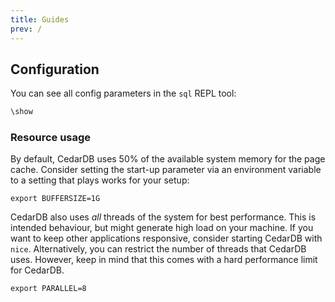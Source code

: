 ```yaml
---
title: Guides
prev: /
---
```


## Configuration

You can see all config parameters in the `sql` REPL tool:

```sql
\show
```

### Resource usage

By default, CedarDB uses 50% of the available system memory for the page cache.
Consider setting the start-up parameter via an environment variable to a setting that plays works for your setup:

```shell
export BUFFERSIZE=1G
```

CedarDB also uses *all* threads of the system for best performance.
This is intended behaviour, but might generate high load on your machine.
If you want to keep other applications responsive, consider starting CedarDB with `nice`.
Alternatively, you can restrict the number of threads that CedarDB uses.
However, keep in mind that this comes with a hard performance limit for CedarDB.

```shell
export PARALLEL=8
```
